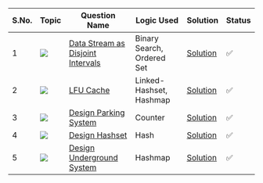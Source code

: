 S.No. | Topic | Question Name | Logic Used | Solution | Status |
------|---------------|------------|-------|------|------|
1 | ![](https://img.shields.io/badge/Design-f0772b?style=for-the-badge&logo=array&logoColor=black) | [ Data Stream as Disjoint Intervals](https://leetcode.com/problems/data-stream-as-disjoint-intervals/) | Binary Search, Ordered Set | [Solution]() | ✅ |
2 | ![](https://img.shields.io/badge/Design-f0772b?style=for-the-badge&logo=array&logoColor=black) | [LFU Cache](https://leetcode.com/problems/lfu-cache/) | Linked-Hashset, Hashmap  | [Solution](https://github.com/himanshugupta09/LEETCODE_SOLUTIONS/blob/main/Design/lfu-cache.cpp) | ✅ |
3 | ![](https://img.shields.io/badge/Design-f0772b?style=for-the-badge&logo=array&logoColor=black) | [Design Parking System](https://leetcode.com/problems/design-parking-system/) | Counter  | [Solution](https://github.com/himanshugupta09/LEETCODE_SOLUTIONS/blob/main/Design/design-parking-system.cpp) | ✅ |
4 | ![](https://img.shields.io/badge/Design-f0772b?style=for-the-badge&logo=array&logoColor=black) | [Design Hashset](https://leetcode.com/problems/design-hashset/) | Hash  | [Solution](https://github.com/himanshugupta09/LEETCODE_SOLUTIONS/blob/main/Design/design-hashset.cpp) | ✅ |
5 | ![](https://img.shields.io/badge/Design-f0772b?style=for-the-badge&logo=array&logoColor=black) | [Design Underground System](https://leetcode.com/problems/design-underground-system/) | Hashmap  | [Solution](https://github.com/himanshugupta09/LEETCODE_SOLUTIONS/blob/main/Design/design-underground-system.cpp) | ✅ |
